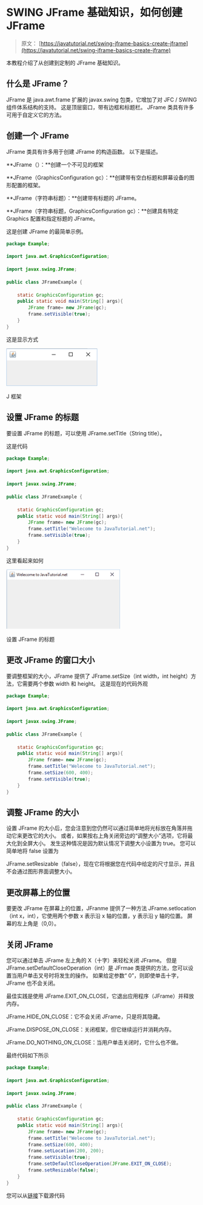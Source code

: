 # SWING JFrame 基础知识，如何创建 JFrame

> 原文： [https://javatutorial.net/swing-jframe-basics-create-jframe](https://javatutorial.net/swing-jframe-basics-create-jframe)

本教程介绍了从创建到定制的 JFrame 基础知识。

## **什么是 JFrame？**

JFrame 是 java.awt.frame 扩展的 javax.swing 包类，它增加了对 JFC / SWING 组件体系结构的支持。 这是顶层窗口，带有边框和标题栏。 JFrame 类具有许多可用于自定义它的方法。

## **创建一个 JFrame**

JFrame 类具有许多用于创建 JFrame 的构造函数。 以下是描述。

**JFrame（）：**创建一个不可见的框架

**JFrame（GraphicsConfiguration gc）：**创建带有空白标题和屏幕设备的图形配置的框架。

**JFrame（字符串标题）：**创建带有标题的 JFrame。

**JFrame（字符串标题，GraphicsConfiguration gc）：**创建具有特定 Graphics 配置和指定标题的 JFrame。

这是创建 JFrame 的最简单示例。

```java
package Example;

import java.awt.GraphicsConfiguration;

import javax.swing.JFrame;

public class JFrameExample {

	static GraphicsConfiguration gc;
	public static void main(String[] args){
		JFrame frame= new JFrame(gc);	
		frame.setVisible(true);
	}
}

```

这是显示方式

![Simple JFrame window](img/7dbf2b5152eb8b7b4cdeebb9d50725d4.jpg)

J 框架

## **设置 JFrame 的标题**

要设置 JFrame 的标题，可以使用 JFrame.setTitle（String title）。

这是代码

```java
package Example;

import java.awt.GraphicsConfiguration;

import javax.swing.JFrame;

public class JFrameExample {

	static GraphicsConfiguration gc;
	public static void main(String[] args){
		JFrame frame= new JFrame(gc);	
		frame.setTitle("Welecome to JavaTutorial.net");
		frame.setVisible(true);
	}
}

```

这里看起来如何

![Set title of a JFrame](img/fe4c44d606053d077d298134a23a6d70.jpg)

设置 JFrame 的标题

## **更改 JFrame 的窗口大小**

要调整框架的大小，JFrame 提供了 JFrame.setSize（int width，int height）方法，它需要两个参数 width 和 height。 这是现在的代码外观

```java
package Example;

import java.awt.GraphicsConfiguration;

import javax.swing.JFrame;

public class JFrameExample {

	static GraphicsConfiguration gc;
	public static void main(String[] args){
		JFrame frame= new JFrame(gc);	
		frame.setTitle("Welecome to JavaTutorial.net");
		frame.setSize(600, 400);
		frame.setVisible(true);
	}
}

```

## **调整 JFrame 的大小**

设置 JFrame 的大小后，您会注意到您仍然可以通过简单地将光标放在角落并拖动它来更改它的大小。 或者，如果按右上角关闭旁边的“调整大小”选项，它将最大化到全屏大小。 发生这种情况是因为默认情况下调整大小设置为 true。 您可以简单地将 false 设置为

JFrame.setResizable（false），现在它将根据您在代码中给定的尺寸显示，并且不会通过图形界面调整大小。

## **更改屏幕上的位置**

要更改 JFrame 在屏幕上的位置，JFranme 提供了一种方法 JFrame.setlocation（int x，int），它使用两个参数 x 表示沿 x 轴的位置，y 表示沿 y 轴的位置。 屏幕的左上角是（0,0）。

## **关闭 JFrame**

您可以通过单击 JFrame 左上角的 X（十字）来轻松关闭 JFrame。 但是 JFrame.setDefaultCloseOperation（int）是 JFrmae 类提供的方法，您可以设置当用户单击叉号时将发生的操作。 如果给定参数“ 0”，则即使单击十字，JFrame 也不会关闭。

最佳实践是使用 JFrame.EXIT_ON_CLOSE，它退出应用程序（JFrame）并释放内存。

JFrame.HIDE_ON_CLOSE：它不会关闭 JFrame，只是将其隐藏。

JFrame.DISPOSE_ON_CLOSE：关闭框架，但它继续运行并消耗内存。

JFrame.DO_NOTHING_ON_CLOSE：当用户单击关闭时，它什么也不做。

最终代码如下所示

```java
package Example;

import java.awt.GraphicsConfiguration;

import javax.swing.JFrame;

public class JFrameExample {

	static GraphicsConfiguration gc;
	public static void main(String[] args){
		JFrame frame= new JFrame(gc);	
		frame.setTitle("Welecome to JavaTutorial.net");
		frame.setSize(600, 400);
		frame.setLocation(200, 200);
		frame.setVisible(true);
		frame.setDefaultCloseOperation(JFrame.EXIT_ON_CLOSE);
		frame.setResizable(false);
	}
}

```

您可以从[链接](https://github.com/NeelumAyub/Tutorials/tree/master/JFrameExample)下载源代码